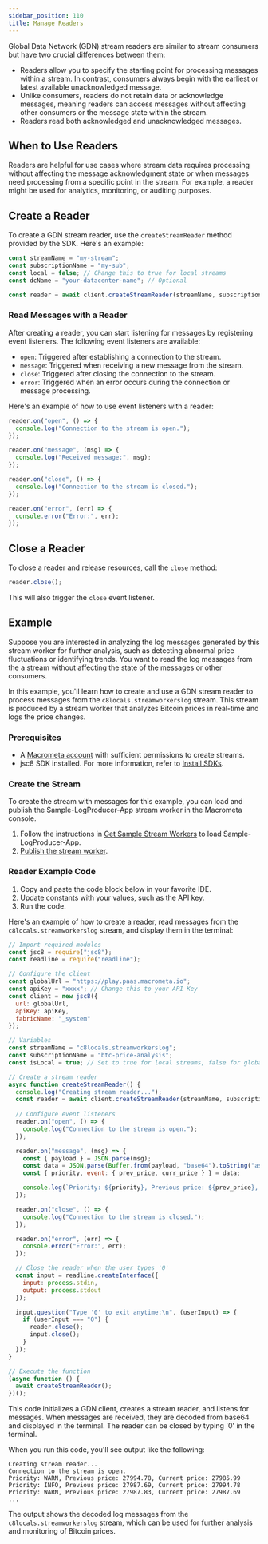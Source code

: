 ```yaml
---
sidebar_position: 110
title: Manage Readers
---
```


Global Data Network (GDN) stream readers are similar to stream consumers but have two crucial differences between them:

- Readers allow you to specify the starting point for processing messages within a stream. In contrast, consumers always begin with the earliest or latest available unacknowledged message.
- Unlike consumers, readers do not retain data or acknowledge messages, meaning readers can access messages without affecting other consumers or the message state within the stream.
- Readers read both acknowledged and unacknowledged messages.

## When to Use Readers

Readers are helpful for use cases where stream data requires processing without affecting the message acknowledgment state or when messages need processing from a specific point in the stream. For example, a reader might be used for analytics, monitoring, or auditing purposes.

## Create a Reader

To create a GDN stream reader, use the `createStreamReader` method provided by the SDK. Here's an example:

```javascript
const streamName = "my-stream";
const subscriptionName = "my-sub";
const local = false; // Change this to true for local streams
const dcName = "your-datacenter-name"; // Optional

const reader = await client.createStreamReader(streamName, subscriptionName, local, dcName);
```

### Read Messages with a Reader

After creating a reader, you can start listening for messages by registering event listeners. The following event listeners are available:

- `open`: Triggered after establishing a connection to the stream.
- `message`: Triggered when receiving a new message from the stream.
- `close`: Triggered after closing the connection to the stream.
- `error`: Triggered when an error occurs during the connection or message processing.

Here's an example of how to use event listeners with a reader:

```javascript
reader.on("open", () => {
  console.log("Connection to the stream is open.");
});

reader.on("message", (msg) => {
  console.log("Received message:", msg);
});

reader.on("close", () => {
  console.log("Connection to the stream is closed.");
});

reader.on("error", (err) => {
  console.error("Error:", err);
});
```

## Close a Reader

To close a reader and release resources, call the `close` method:

```javascript
reader.close();
```

This will also trigger the `close` event listener.

## Example

Suppose you are interested in analyzing the log messages generated by this stream worker for further analysis, such as detecting abnormal price fluctuations or identifying trends. You want to read the log messages from the a stream without affecting the state of the messages or other consumers.

In this example, you'll learn how to create and use a GDN stream reader to process messages from the `c8locals.streamworkerslog` stream. This stream is produced by a stream worker that analyzes Bitcoin prices in real-time and logs the price changes.

### Prerequisites

- A [Macrometa account](https://auth-play.macrometa.io/) with sufficient permissions to create streams.
- jsc8 SDK installed. For more information, refer to [Install SDKs](../../sdks/install-sdks.md).

### Create the Stream

To create the stream with messages for this example, you can load and publish the Sample-LogProducer-App stream worker in the Macrometa console.

1. Follow the instructions in [Get Sample Stream Workers](../../cep/stream-worker-tasks/get-sample-stream-workers) to load Sample-LogProducer-App.
2. [Publish the stream worker](../../cep/stream-worker-tasks/publish-unpublish-stream-workers.md).

### Reader Example Code

1. Copy and paste the code block below in your favorite IDE.
1. Update constants with your values, such as the API key.
1. Run the code.

Here's an example of how to create a reader, read messages from the `c8locals.streamworkerslog` stream, and display them in the terminal:

```javascript
// Import required modules
const jsc8 = require("jsc8");
const readline = require("readline");

// Configure the client
const globalUrl = "https://play.paas.macrometa.io";
const apiKey = "xxxx"; // Change this to your API Key
const client = new jsc8({
  url: globalUrl,
  apiKey: apiKey,
  fabricName: "_system"
});

// Variables
const streamName = "c8locals.streamworkerslog";
const subscriptionName = "btc-price-analysis";
const isLocal = true; // Set to true for local streams, false for global streams

// Create a stream reader
async function createStreamReader() {
  console.log("Creating stream reader...");
  const reader = await client.createStreamReader(streamName, subscriptionName, isLocal);
  
  // Configure event listeners
  reader.on("open", () => {
    console.log("Connection to the stream is open.");
  });

  reader.on("message", (msg) => {
    const { payload } = JSON.parse(msg);
    const data = JSON.parse(Buffer.from(payload, "base64").toString("ascii"));
    const { priority, event: { prev_price, curr_price } } = data;

    console.log(`Priority: ${priority}, Previous price: ${prev_price}, Current price: ${curr_price}`);
  });

  reader.on("close", () => {
    console.log("Connection to the stream is closed.");
  });

  reader.on("error", (err) => {
    console.error("Error:", err);
  });

  // Close the reader when the user types '0'
  const input = readline.createInterface({
    input: process.stdin,
    output: process.stdout
  });

  input.question("Type '0' to exit anytime:\n", (userInput) => {
    if (userInput === "0") {
      reader.close();
      input.close();
    }
  });
}

// Execute the function
(async function () {
  await createStreamReader();
})();
```

This code initializes a GDN client, creates a stream reader, and listens for messages. When messages are received, they are decoded from base64 and displayed in the terminal. The reader can be closed by typing '0' in the terminal.

When you run this code, you'll see output like the following:

```
Creating stream reader...
Connection to the stream is open.
Priority: WARN, Previous price: 27994.78, Current price: 27985.99
Priority: INFO, Previous price: 27987.69, Current price: 27994.78
Priority: WARN, Previous price: 27987.83, Current price: 27987.69
...
```

The output shows the decoded log messages from the `c8locals.streamworkerslog` stream, which can be used for further analysis and monitoring of Bitcoin prices.
